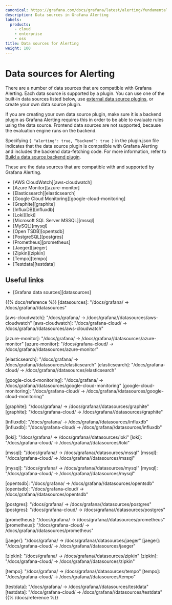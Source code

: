 ```yaml
---
canonical: https://grafana.com/docs/grafana/latest/alerting/fundamentals/data-source-alerting/
description: Data sources in Grafana Alerting
labels:
  products:
    - cloud
    - enterprise
    - oss
title: Data sources for Alerting
weight: 100
---
```


# Data sources for Alerting

There are a number of data sources that are compatible with Grafana Alerting. Each data source is supported by a plugin. You can use one of the built-in data sources listed below, use [external data source plugins](/grafana/plugins/?type=datasource), or create your own data source plugin.

If you are creating your own data source plugin, make sure it is a backend plugin as Grafana Alerting requires this in order to be able to evaluate rules using the data source. Frontend data sources are not supported, because the evaluation engine runs on the backend.

Specifying `{ "alerting": true, “backend”: true }` in the plugin.json file indicates that the data source plugin is compatible with Grafana Alerting and includes the backend data-fetching code. For more information, refer to [Build a data source backend plugin](/tutorials/build-a-data-source-backend-plugin/).

These are the data sources that are compatible with and supported by Grafana Alerting.

- [AWS CloudWatch][aws-cloudwatch]
- [Azure Monitor][azure-monitor]
- [Elasticsearch][elasticsearch]
- [Google Cloud Monitoring][google-cloud-monitoring]
- [Graphite][graphite]
- [InfluxDB][influxdb]
- [Loki][loki]
- [Microsoft SQL Server MSSQL][mssql]
- [MySQL][mysql]
- [Open TSDB][opentsdb]
- [PostgreSQL][postgres]
- [Prometheus][prometheus]
- [Jaeger][jaeger]
- [Zipkin][zipkin]
- [Tempo][tempo]
- [Testdata][testdata]

## Useful links

- [Grafana data sources][datasources]

{{% docs/reference %}}
[datasources]: "/docs/grafana/ -> /docs/grafana/<GRAFANA VERSION>/datasources"

[aws-cloudwatch]: "/docs/grafana/ -> /docs/grafana/<GRAFANA VERSION>/datasources/aws-cloudwatch"
[aws-cloudwatch]: "/docs/grafana-cloud/ -> /docs/grafana/<GRAFANA VERSION>/datasources/aws-cloudwatch"

[azure-monitor]: "/docs/grafana/ -> /docs/grafana/<GRAFANA VERSION>/datasources/azure-monitor"
[azure-monitor]: "/docs/grafana-cloud/ -> /docs/grafana/<GRAFANA VERSION>/datasources/azure-monitor"

[elasticsearch]: "/docs/grafana/ -> /docs/grafana/<GRAFANA VERSION>/datasources/elasticsearch"
[elasticsearch]: "/docs/grafana-cloud/ -> /docs/grafana/<GRAFANA VERSION>/datasources/elasticsearch"

[google-cloud-monitoring]: "/docs/grafana/ -> /docs/grafana/<GRAFANA VERSION>/datasources/google-cloud-monitoring"
[google-cloud-monitoring]: "/docs/grafana-cloud/ -> /docs/grafana/<GRAFANA VERSION>/datasources/google-cloud-monitoring"

[graphite]: "/docs/grafana/ -> /docs/grafana/<GRAFANA VERSION>/datasources/graphite"
[graphite]: "/docs/grafana-cloud/ -> /docs/grafana/<GRAFANA VERSION>/datasources/graphite"

[influxdb]: "/docs/grafana/ -> /docs/grafana/<GRAFANA VERSION>/datasources/influxdb"
[influxdb]: "/docs/grafana-cloud/ -> /docs/grafana/<GRAFANA VERSION>/datasources/influxdb"

[loki]: "/docs/grafana/ -> /docs/grafana/<GRAFANA VERSION>/datasources/loki"
[loki]: "/docs/grafana-cloud/ -> /docs/grafana/<GRAFANA VERSION>/datasources/loki"

[mssql]: "/docs/grafana/ -> /docs/grafana/<GRAFANA VERSION>/datasources/mssql"
[mssql]: "/docs/grafana-cloud/ -> /docs/grafana/<GRAFANA VERSION>/datasources/mssql"

[mysql]: "/docs/grafana/ -> /docs/grafana/<GRAFANA VERSION>/datasources/mysql"
[mysql]: "/docs/grafana-cloud/ -> /docs/grafana/<GRAFANA VERSION>/datasources/mysql"

[opentsdb]: "/docs/grafana/ -> /docs/grafana/<GRAFANA VERSION>/datasources/opentsdb"
[opentsdb]: "/docs/grafana-cloud/ -> /docs/grafana/<GRAFANA VERSION>/datasources/opentsdb"

[postgres]: "/docs/grafana/ -> /docs/grafana/<GRAFANA VERSION>/datasources/postgres"
[postgres]: "/docs/grafana-cloud/ -> /docs/grafana/<GRAFANA VERSION>/datasources/postgres"

[prometheus]: "/docs/grafana/ -> /docs/grafana/<GRAFANA VERSION>/datasources/prometheus"
[prometheus]: "/docs/grafana-cloud/ -> /docs/grafana/<GRAFANA VERSION>/datasources/prometheus"

[jaeger]: "/docs/grafana/ -> /docs/grafana/<GRAFANA VERSION>/datasources/jaeger"
[jaeger]: "/docs/grafana-cloud/ -> /docs/grafana/<GRAFANA VERSION>/datasources/jaeger"

[zipkin]: "/docs/grafana/ -> /docs/grafana/<GRAFANA VERSION>/datasources/zipkin"
[zipkin]: "/docs/grafana-cloud/ -> /docs/grafana/<GRAFANA VERSION>/datasources/zipkin"

[tempo]: "/docs/grafana/ -> /docs/grafana/<GRAFANA VERSION>/datasources/tempo"
[tempo]: "/docs/grafana-cloud/ -> /docs/grafana/<GRAFANA VERSION>/datasources/tempo"

[testdata]: "/docs/grafana/ -> /docs/grafana/<GRAFANA VERSION>/datasources/testdata"
[testdata]: "/docs/grafana-cloud/ -> /docs/grafana/<GRAFANA VERSION>/datasources/testdata"
{{% /docs/reference %}}
